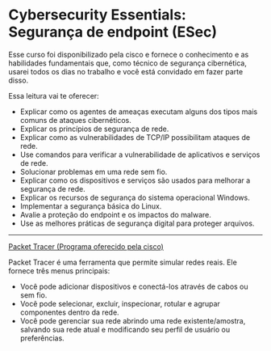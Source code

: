 # Cybersecurity Essentials: Segurança de endpoint (ESec)

Esse curso foi disponibilizado pela cisco e fornece o conhecimento e as habilidades fundamentais que, como técnico de segurança cibernética, usarei todos os dias no trabalho e você está convidado em fazer parte disso.

Essa leitura vai te oferecer:

- Explicar como os agentes de ameaças executam alguns dos tipos mais comuns de ataques cibernéticos.
- Explicar os princípios de segurança de rede.
- Explicar como as vulnerabilidades de TCP/IP possibilitam ataques de rede.
- Use comandos para verificar a vulnerabilidade de aplicativos e serviços de rede.
- Solucionar problemas em uma rede sem fio.
- Explicar como os dispositivos e serviços são usados para melhorar a segurança de rede.
- Explicar os recursos de segurança do sistema operacional Windows.
- Implementar a segurança básica do Linux.
- Avalie a proteção do endpoint e os impactos do malware.
- Use as melhores práticas de segurança digital para proteger arquivos.

---
[Packet Tracer (Programa oferecido pela cisco)](https://skillsforall.com/resources/lab-downloads)

Packet Tracer é uma ferramenta que permite simular redes reais. Ele fornece três menus principais:

- Você pode adicionar dispositivos e conectá-los através de cabos ou sem fio.
- Você pode selecionar, excluir, inspecionar, rotular e agrupar componentes dentro da rede.
- Você pode gerenciar sua rede abrindo uma rede existente/amostra, salvando sua rede atual e modificando seu perfil de usuário ou preferências.
